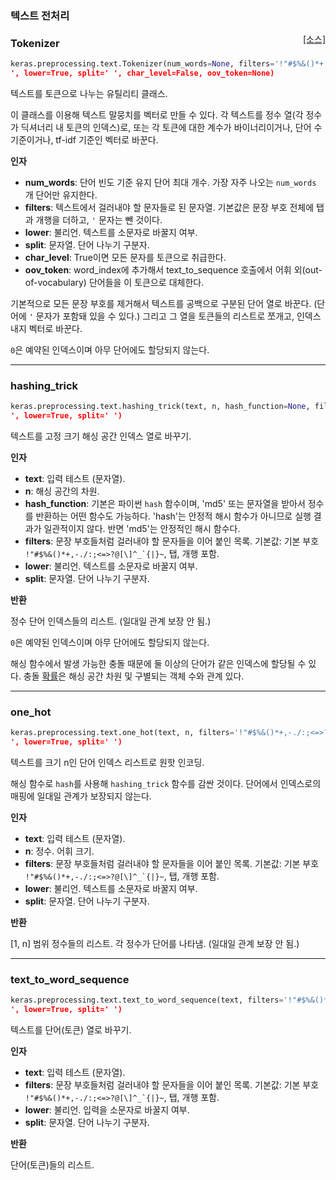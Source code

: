 
### 텍스트 전처리

<span style="float:right;">[[소스]](https://github.com/keras-team/keras/blob/master/keras/preprocessing/text.py#L137)</span>
### Tokenizer

```python
keras.preprocessing.text.Tokenizer(num_words=None, filters='!"#$%&()*+,-./:;<=>?@[\]^_`{|}~	
', lower=True, split=' ', char_level=False, oov_token=None)
```

텍스트를 토큰으로 나누는 유틸리티 클래스.

이 클래스를 이용해 텍스트 말뭉치를 벡터로 만들 수 있다.
각 텍스트를 정수 열(각 정수가 딕셔너리 내 토큰의 인덱스)로,
또는 각 토큰에 대한 계수가 바이너리이거나, 단어 수 기준이거나,
tf-idf 기준인 벡터로 바꾼다.

__인자__

- __num_words__: 단어 빈도 기준 유지 단어 최대 개수.
    가장 자주 나오는 `num_words` 개 단어만 유지한다.
- __filters__: 텍스트에서 걸러내야 할 문자들로 된 문자열.
    기본값은 문장 부호 전체에 탭과 개행을 더하고,
    `'` 문자는 뺀 것이다.
- __lower__: 불리언. 텍스트를 소문자로 바꿀지 여부.
- __split__: 문자열. 단어 나누기 구분자.
- __char_level__: True이면 모든 문자를 토큰으로 취급한다.
- __oov_token__: word_index에 추가해서 text_to_sequence 호출에서
    어휘 외(out-of-vocabulary) 단어들을 이 토큰으로 대체한다.

기본적으로 모든 문장 부호를 제거해서 텍스트를 공백으로 구분된
단어 열로 바꾼다. (단어에 `'` 문자가 포함돼 있을 수 있다.)
그리고 그 열을 토큰들의 리스트로 쪼개고,
인덱스 내지 벡터로 바꾼다.

`0`은 예약된 인덱스이며 아무 단어에도 할당되지 않는다.

----

### hashing_trick


```python
keras.preprocessing.text.hashing_trick(text, n, hash_function=None, filters='!"#$%&()*+,-./:;<=>?@[\]^_`{|}~	
', lower=True, split=' ')
```


텍스트를 고정 크기 해싱 공간 인덱스 열로 바꾸기.

__인자__

- __text__: 입력 테스트 (문자열).
- __n__: 해싱 공간의 차원.
- __hash_function__: 기본은 파이썬 `hash` 함수이며, 'md5' 또는
    문자열을 받아서 정수를 반환하는 어떤 함수도 가능하다.
    'hash'는 안정적 해시 함수가 아니므로 실행 결과가
    일관적이지 않다. 반면 'md5'는 안정적인 해시 함수다.
- __filters__: 문장 부호들처럼 걸러내야 할 문자들을 이어 붙인 목록.
    기본값: 기본 부호 ``!"#$%&()*+,-./:;<=>?@[\]^_`{|}~``, 탭, 개행 포함.
- __lower__: 불리언. 텍스트를 소문자로 바꿀지 여부.
- __split__: 문자열. 단어 나누기 구분자.

__반환__

정수 단어 인덱스들의 리스트. (일대일 관계 보장 안 됨.)

`0`은 예약된 인덱스이며 아무 단어에도 할당되지 않는다.

해싱 함수에서 발생 가능한 충돌 때문에 둘 이상의 단어가
같은 인덱스에 할당될 수 있다.
충돌 [확률](https://en.wikipedia.org/wiki/Birthday_problem#Probability_table)은
해싱 공간 차원 및 구별되는 객체 수와 관계 있다.

----

### one_hot


```python
keras.preprocessing.text.one_hot(text, n, filters='!"#$%&()*+,-./:;<=>?@[\]^_`{|}~	
', lower=True, split=' ')
```


텍스트를 크기 n인 단어 인덱스 리스트로 원핫 인코딩.

해싱 함수로 `hash`를 사용해 `hashing_trick` 함수를 감싼 것이다.
단어에서 인덱스로의 매핑에 일대일 관계가 보장되지 않는다.

__인자__

- __text__: 입력 테스트 (문자열).
- __n__: 정수. 어휘 크기.
- __filters__: 문장 부호들처럼 걸러내야 할 문자들을 이어 붙인 목록.
    기본값: 기본 부호 ``!"#$%&()*+,-./:;<=>?@[\]^_`{|}~``, 탭, 개행 포함.
- __lower__: 불리언. 텍스트를 소문자로 바꿀지 여부.
- __split__: 문자열. 단어 나누기 구분자.

__반환__

[1, n] 범위 정수들의 리스트. 각 정수가 단어를 나타냄.
(일대일 관계 보장 안 됨.)

----

### text_to_word_sequence


```python
keras.preprocessing.text.text_to_word_sequence(text, filters='!"#$%&()*+,-./:;<=>?@[\]^_`{|}~	
', lower=True, split=' ')
```


텍스트를 단어(토큰) 열로 바꾸기.

__인자__

- __text__: 입력 테스트 (문자열).
- __filters__: 문장 부호들처럼 걸러내야 할 문자들을 이어 붙인 목록.
    기본값: 기본 부호 ``!"#$%&()*+,-./:;<=>?@[\]^_`{|}~``, 탭, 개행 포함.
- __lower__: 불리언. 입력을 소문자로 바꿀지 여부.
- __split__: 문자열. 단어 나누기 구분자.

__반환__

단어(토큰)들의 리스트.

